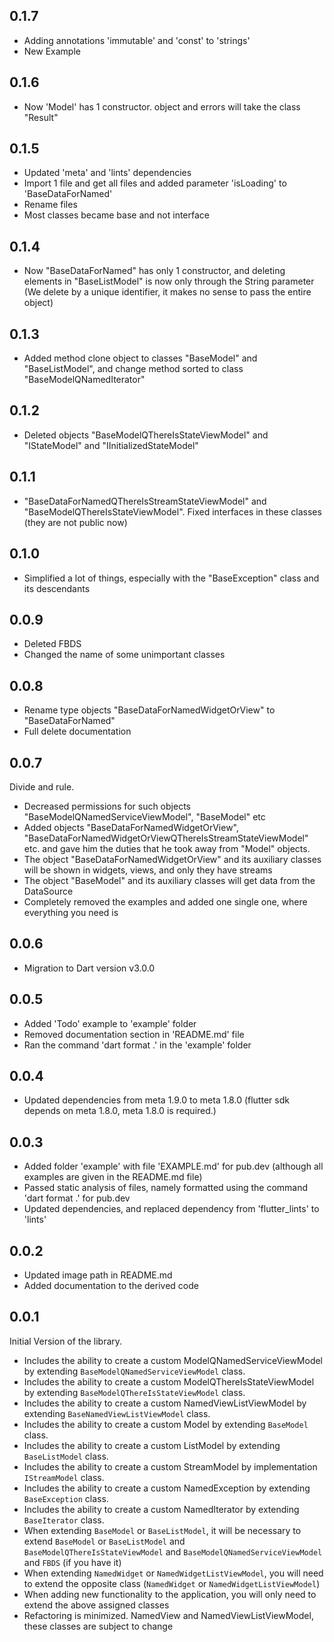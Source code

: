 ## 0.1.7

- Adding annotations 'immutable' and 'const' to 'strings' 
- New Example

## 0.1.6

- Now 'Model' has 1 constructor. object and errors will take the class "Result"

## 0.1.5

- Updated 'meta' and 'lints' dependencies
- Import 1 file and get all files and added parameter 'isLoading' to 'BaseDataForNamed' 
- Rename files 
- Most classes became base and not interface

## 0.1.4

- Now "BaseDataForNamed" has only 1 constructor, and deleting elements in "BaseListModel" is now only through the String parameter (We delete by a unique identifier, it makes no sense to pass the entire object)

## 0.1.3

- Added method clone object to classes "BaseModel" and "BaseListModel", and change method sorted to class "BaseModelQNamedIterator"

## 0.1.2

- Deleted objects "BaseModelQThereIsStateViewModel" and "IStateModel" and "IInitializedStateModel"

## 0.1.1

- "BaseDataForNamedQThereIsStreamStateViewModel" and "BaseModelQThereIsStateViewModel". Fixed interfaces in these classes (they are not public now)

## 0.1.0

- Simplified a lot of things, especially with the "BaseException" class and its descendants

## 0.0.9

- Deleted FBDS
- Changed the name of some unimportant classes

## 0.0.8

- Rename type objects "BaseDataForNamedWidgetOrView" to "BaseDataForNamed"
- Full delete documentation

## 0.0.7

Divide and rule.

- Decreased permissions for such objects "BaseModelQNamedServiceViewModel", "BaseModel" etc
- Added objects "BaseDataForNamedWidgetOrView", "BaseDataForNamedWidgetOrViewQThereIsStreamStateViewModel" etc. and gave him the duties that he took away from "Model" objects.
- The object "BaseDataForNamedWidgetOrView" and its auxiliary classes will be shown in widgets, views, and only they have streams
- The object "BaseModel" and its auxiliary classes will get data from the DataSource
- Completely removed the examples and added one single one, where everything you need is

## 0.0.6

- Migration to Dart version v3.0.0

## 0.0.5

- Added 'Todo' example to 'example' folder
- Removed documentation section in 'README.md' file
- Ran the command 'dart format .' in the 'example' folder

## 0.0.4

- Updated dependencies from meta 1.9.0 to meta 1.8.0 (flutter sdk depends on meta 1.8.0, meta 1.8.0 is required.)

## 0.0.3

- Added folder 'example' with file 'EXAMPLE.md' for pub.dev (although all examples are given in the README.md file)
- Passed static analysis of files, namely formatted using the command 'dart format .' for pub.dev
- Updated dependencies, and replaced dependency from 'flutter_lints' to 'lints'

## 0.0.2

- Updated image path in README.md
- Added documentation to the derived code

## 0.0.1

Initial Version of the library.

- Includes the ability to create a custom ModelQNamedServiceViewModel by extending `BaseModelQNamedServiceViewModel` class.
- Includes the ability to create a custom ModelQThereIsStateViewModel by extending `BaseModelQThereIsStateViewModel` class.
- Includes the ability to create a custom NamedViewListViewModel by extending `BaseNamedViewListViewModel` class.
- Includes the ability to create a custom Model by extending `BaseModel` class.
- Includes the ability to create a custom ListModel by extending `BaseListModel` class.
- Includes the ability to create a custom StreamModel by implementation `IStreamModel` class.
- Includes the ability to create a custom NamedException by extending `BaseException` class.
- Includes the ability to create a custom NamedIterator by extending `BaseIterator` class.
- When extending `BaseModel` or `BaseListModel`, it will be necessary to extend `BaseModel` or `BaseListModel` and `BaseModelQThereIsStateViewModel` and `BaseModelQNamedServiceViewModel` and `FBDS` (if you have it)
- When extending `NamedWidget` or `NamedWidgetListViewModel`, you will need to extend the opposite class (`NamedWidget` or `NamedWidgetListViewModel`)
- When adding new functionality to the application, you will only need to extend the above assigned classes
- Refactoring is minimized. NamedView and NamedViewListViewModel, these classes are subject to change